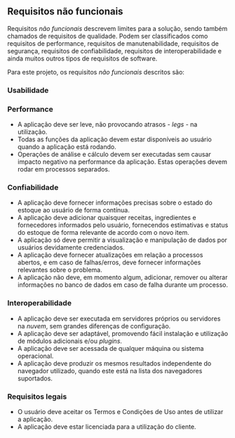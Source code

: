 ## Requisitos não funcionais

Requisitos *não funcionais* descrevem limites para a solução, sendo também chamados de requisitos de qualidade. Podem ser classificados como requisitos de performance, requisitos de manutenabilidade, requisitos de segurança, requisitos de confiabilidade, requisitos de interoperabilidade e ainda muitos outros tipos de requisitos de software.

Para este projeto, os requisitos *não funcionais* descritos são:

### Usabilidade

### Performance

- A aplicação deve ser leve, não provocando atrasos - *legs* - na utilização.
- Todas as funções da aplicação devem estar disponíveis ao usuário quando a aplicação está rodando.
- Operações de análise e cálculo devem ser executadas sem causar impacto negativo na performance da aplicação. Estas operações devem rodar em processos separados.

### Confiabilidade

- A aplicação deve fornecer informações precisas sobre o estado do estoque ao usuário de forma contínua.
- A aplicação deve adicionar quaisquer receitas, ingredientes e fornecedores informados pelo usuário, fornecendos estimativas e status do estoque de forma relevante de acordo com o novo item.
- A aplicação só deve permitir a visualização e manipulação de dados por usuários devidamente credenciados.
- A aplicação deve fornecer atualizações em relação a processos abertos, e em caso de falhas/erros, deve fornecer informações relevantes sobre o problema.
- A aplicação não deve, em momento algum, adicionar, remover ou alterar informações no banco de dados em caso de falha durante um processo.

### Interoperabilidade

- A aplicação deve ser executada em servidores próprios ou servidores na *nuvem*, sem grandes diferenças de configuração.
- A aplicação deve ser adaptável, promovendo fácil instalação e utilização de módulos adicionais e/ou *plugins*.
- A aplicação deve ser acessada de qualquer máquina ou sistema operacional.
- A aplicação deve produzir os mesmos resultados independente do navegador utilizado, quando este está na lista dos navegadores suportados.

### Requisitos legais

- O usuário deve aceitar os Termos e Condições de Uso antes de utilizar a aplicação.
- A aplicação deve estar licenciada para a utilização do cliente.
